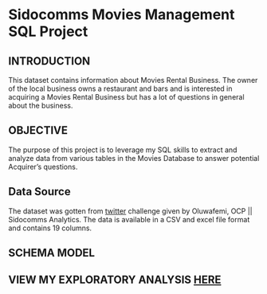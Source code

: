 # Sidocomms Movies Management SQL Project

## INTRODUCTION
This dataset contains information about Movies Rental Business. 
The owner of the local business owns a restaurant and bars and is interested in acquiring a Movies Rental Business but has a lot of questions in general about the business.

## OBJECTIVE
The purpose of this project is to leverage my SQL skills to extract and analyze data from various tables in the Movies 
Database to answer potential Acquirer’s questions.

## Data Source
The dataset was gotten from [twitter](https://twitter.com/phemmylasode/status/1656821629614276608) challenge given by Oluwafemi, OCP || Sidocomms Analytics.
The data is available in a CSV and excel file format and contains 19 columns.

## SCHEMA MODEL

## VIEW MY EXPLORATORY ANALYSIS [HERE]()
